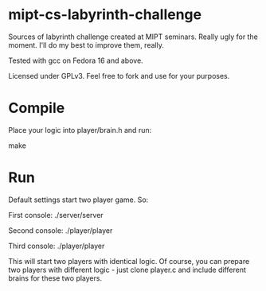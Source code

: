 mipt-cs-labyrinth-challenge
===========================

Sources of labyrinth challenge created at MIPT seminars. Really ugly for the moment. I'll do my best to improve them, really.

Tested with gcc on Fedora 16 and above.

Licensed under GPLv3. Feel free to fork and use for your purposes.

Compile
=======

Place your logic into player/brain.h and run:

make


Run
===

Default settings start two player game. So:

First console: ./server/server

Second console: ./player/player

Third console: ./player/player

This will start two players with identical logic. Of course, you can prepare two players with different logic - just clone player.c and include different brains for these two players.
